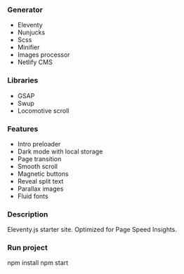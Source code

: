 ### Generator

- Eleventy
- Nunjucks
- Scss
- Minifier
- Images processor
- Netlify CMS

### Libraries

- GSAP
- Swup
- Locomotive scroll

### Features

- Intro preloader 
- Dark mode with local storage
- Page transition
- Smooth scroll
- Magnetic buttons
- Reveal split text
- Parallax images
- Fluid fonts

### Description

Eleventy.js starter site. Optimized for Page Speed Insights.

### Run project

npm install
npm start
